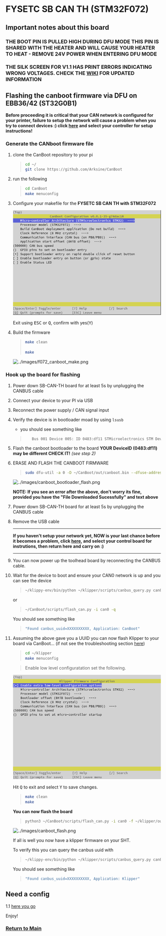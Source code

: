# FYSETC SB CAN TH (STM32F072)

## Important notes about this board

### **THE BOOT PIN IS PULLED HIGH DURING DFU MODE THIS PIN IS SHARED WITH THE HEATER AND WILL CAUSE YOUR HEATER TO HEAT - REMOVE 24V POWER WHEN ENTERING DFU MODE**

### **THE SILK SCREEN FOR V1.1 HAS PRINT ERRORS INDICATING WRONG VOLTAGES. CHECK THE [WIKI](https://wiki.fysetc.com/SB%20CAN%20ToolHead/#41-v11) FOR UPDATED INFORMATION**

## Flashing the canboot firmware via DFU on EBB36/42 (ST32G0B1)

**Before proceeding it is critical that your CAN network is configured for your printer, failure to setup the network will cause a problem when you try to connect devices :) click [here](../index.md#control-boards) and select your controller for setup instructions!**

### **Generate the CANboot firmware file**

1. clone the CanBoot repository to your pi

    >```bash
    >cd ~/
    >git clone https://github.com/Arksine/CanBoot
    >```

2. run the following

    >```bash
    >cd CanBoot
    >make menuconfig
    >```

3. Configure your makefile for the **FYSETC SB CAN TH with STM32F072**

    ![../images/sbcan_v1.1_canboot_make.png](../images/sb_can_v1.1_canboot_make.png)

    Exit using <kbd>ESC</kbd> or <kbd>Q</kbd>, confirm with yes(<kbd>Y</kbd>)

4. Build the firmware

    >```bash
    >make clean
    >
    >make
    >```

    ![../images/f072_canboot_make.png](../images/f072_canboot_make.png)

### **Hook up the board for flashing**

1. Power down SB-CAN-TH board for at least 5s by unplugging the CANBUS cable

2. Connect your device to your PI via USB

3. Reconnect the power supply / CAN signal input

4. Verify the device is in bootloader moad by using `lsusb`
   - you should see something like

   >```bash
   >    Bus 001 Device 005: ID 0483:df11 STMicroelectronics STM Device in DFU Mode
   >```

5. Flash the canboot bootloader to the board **YOUR DeviceID (0483:df11) may be different CHECK IT!** *(see step 2)*

6. ERASE AND FLASH THE CANBOOT FIRMWARE

   >```bash
   >sudo dfu-util -a 0 -D ~/CanBoot/out/canboot.bin --dfuse-address 0x08000000:force:mass-erase:leave -d 0483:df11
   >```

    ![../images/canboot_bootloader_flash.png](../images/canboot_bootloader_flash.png)

   **NOTE: If you see an error after the above, don't worry its fine, provided you have the "File Downloaded Sucessfully" and text above**

7. Power down SB-CAN-TH board for at least 5s by unplugging the CANBUS cable

8. Remove the USB cable

   -----

   **If you haven't setup your network yet, NOW is your last chance before it becomes a problem, click [here](../index.md#control-boards), and select your control board for instrutions, then return here and carry on :)**

   -----

9. You can now power up the toolhead board by reconnecting the CANBUS cable.

10. Wait for the device to boot and ensure your CAN0 network is up and you can see the device

    >```bash
    >~/klippy-env/bin/python ~/klipper/scripts/canbus_query.py can0
    >```

    or

    >```bash
    >~/CanBoot/scripts/flash_can.py -i can0 -q
    >```

    You should see something like

    >```bash
    >"Found canbus_uuid=XXXXXXXXXX, Application: CanBoot"
    >```

11. Assuming the above gave you a UUID you can now flash Klipper to your board via CanBoot... (if not see the troubleshooting section [here](../troubleshooting.md))

    >```bash
    >cd ~/klipper
    >make menuconfig
    >```

    >Enable low level configuratation
    >set the following.

    ![../images/sbcan_v1.1_klipper_make.png](../images/sb_can_v1.1_klipper_make.png)

    Hit <kbd>Q</kbd> to exit and select <kbd>Y</kbd> to save changes.

    >```bash
    >make clean
    >make
    >```

    **You can now flash the board**

    >```bash
    >python3 ~/CanBoot/scripts/flash_can.py -i can0 -f ~/klipper/out/klipper.bin -u MYUUID
    >```

    ![../images/canboot_flash.png](../images/canboot_flash.png)

    If all is well you now have a klipper firmware on your SHT.

    To verify this you can query the canbus uuid with

    >```bash
    >~/klippy-env/bin/python ~/klipper/scripts/canbus_query.py can0
    >```

    You should see something like

    >```bash
    >"Found canbus_uuid=XXXXXXXXXX, Application: Klipper"
    >```

## Need a config

1.1 [here you go](./example_configs/toolhead_fysect_sbcan_1_1.cfg)

Enjoy!

### [Return to Main](../index.md)

<WIP>
